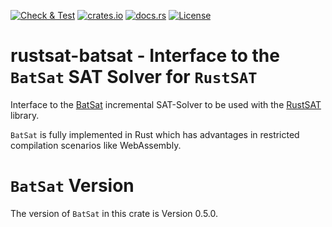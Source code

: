 [![Check & Test](https://github.com/chrjabs/rustsat/actions/workflows/batsat.yml/badge.svg)](https://github.com/chrjabs/rustsat/actions/workflows/batsat.yml)
[![crates.io](https://img.shields.io/crates/v/rustsat-batsat)](https://crates.io/crates/rustsat-batsat)
[![docs.rs](https://img.shields.io/docsrs/rustsat-batsat)](https://docs.rs/rustsat-batsat)
[![License](https://img.shields.io/crates/l/rustsat-batsat)](../LICENSE)

<!-- cargo-rdme start -->

# rustsat-batsat - Interface to the `BatSat` SAT Solver for `RustSAT`

Interface to the [BatSat](https://github.com/c-cube/batsat) incremental SAT-Solver to be used with the [RustSAT](https://github.com/chrjabs/rustsat) library.

`BatSat` is fully implemented in Rust which has advantages in restricted compilation scenarios like WebAssembly.

# `BatSat` Version

The version of `BatSat` in this crate is Version 0.5.0.

<!-- cargo-rdme end -->
